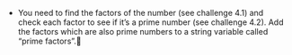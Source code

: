 -   You need to find the factors of the number (see challenge 4.1) and check each factor to see if it’s a prime number (see challenge 4.2).
    Add the factors which are also prime numbers to a string variable called “prime factors”.
